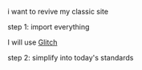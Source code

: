 i want to revive my classic site

step 1: import everything

I will use [Glitch](https://glitch.me/)

step 2: simplify into today's standards
